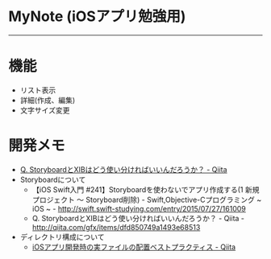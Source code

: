 # MyNote (iOSアプリ勉強用)
----

# 機能 
- リスト表示
- 詳細(作成、編集)
- 文字サイズ変更

# 開発メモ
- [Q. StoryboardとXIBはどう使い分ければいいんだろうか？ - Qiita](http://qiita.com/gfx/items/dfd850749a1493e68513) 
- Storyboardについて
    - 【iOS Swift入門 #241】Storyboardを使わないでアプリ作成する(1 新規プロジェクト 〜 Storyboard削除) - Swift,Objective-Cプログラミング ~ iOS ~ - http://swift.swift-studying.com/entry/2015/07/27/161009
    - Q. StoryboardとXIBはどう使い分ければいいんだろうか？ - Qiita - http://qiita.com/gfx/items/dfd850749a1493e68513
- ディレクトリ構成について
    - [iOSアプリ開発時の実ファイルの配置ベストプラクティス - Qiita](http://qiita.com/yimajo/items/6cffb5cd5a5dd659edb4)

